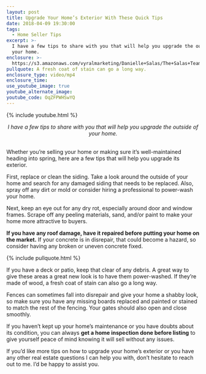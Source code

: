 ```yaml
---
layout: post
title: Upgrade Your Home’s Exterior With These Quick Tips
date: 2018-04-09 19:30:00
tags:
  - Home Seller Tips
excerpt: >-
  I have a few tips to share with you that will help you upgrade the outside of
  your home.
enclosure: >-
  https://s3.amazonaws.com/vyralmarketing/Danielle+Salas/The+Salas+Team+Upgrading+your+home%E2%80%99s+exterior.mp4
pullquote: A fresh coat of stain can go a long way.
enclosure_type: video/mp4
enclosure_time:
use_youtube_image: true
youtube_alternate_image:
youtube_code: OqZFPWHSwYQ
---
```


{% include youtube.html %}

<center><em>I have a few tips to share with you that will help you upgrade the outside of your home.</em></center>

<center>&nbsp;</center>

Whether you’re selling your home or making sure it’s well-maintained heading into spring, here are a few tips that will help you upgrade its exterior.

First, replace or clean the siding. Take a look around the outside of your home and search for any damaged siding that needs to be replaced. Also, spray off any dirt or mold or consider hiring a professional to power-wash your home.

Next, keep an eye out for any dry rot, especially around door and window frames. Scrape off any peeling materials, sand, and/or paint to make your home more attractive to buyers.

**If you have any roof damage, have it repaired before putting your home on the market.** If your concrete is in disrepair, that could become a hazard, so consider having any broken or uneven concrete fixed.

{% include pullquote.html %}

If you have a deck or patio, keep that clear of any debris. A great way to give these areas a great new look is to have them power-washed. If they’re made of wood, a fresh coat of stain can also go a long way.

Fences can sometimes fall into disrepair and give your home a shabby look, so make sure you have any missing boards replaced and painted or stained to match the rest of the fencing. Your gates should also open and close smoothly.

If you haven’t kept up your home’s maintenance or you have doubts about its condition, you can always **get a home inspection done before listing** to give yourself peace of mind knowing it will sell without any issues.

If you’d like more tips on how to upgrade your home’s exterior or you have any other real estate questions I can help you with, don’t hesitate to reach out to me. I’d be happy to assist you.